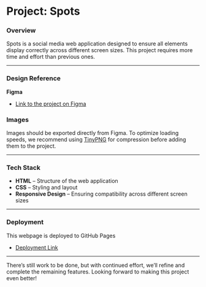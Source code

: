 # Project: Spots  

### Overview  

Spots is a social media web application designed to ensure all elements display correctly across different screen sizes. This project requires more time and effort than previous ones.

---

### Design Reference  

**Figma**

- [Link to the project on Figma](https://www.figma.com/file/BBNm2bC3lj8QQMHlnqRsga/Sprint-3-Project-%E2%80%94-Spots?type=design&node-id=2%3A60&mode=design&t=afgNFybdorZO6cQo-1)

### Images  

Images should be exported directly from Figma. To optimize loading speeds, we recommend using [TinyPNG](https://tinypng.com/) for compression before adding them to the project.

---

### Tech Stack  

- **HTML** – Structure of the web application
- **CSS** – Styling and layout
- **Responsive Design** – Ensuring compatibility across different screen sizes

---

### Deployment

This webpage is deployed to GitHub Pages

- [Deployment Link](https://cesar-rosales.github.io/se_project_spots/)

---

There’s still work to be done, but with continued effort, we’ll refine and complete the remaining features. Looking forward to making this project even better!

